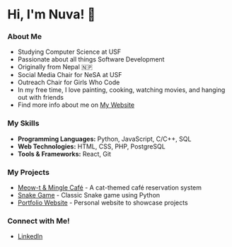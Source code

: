 # Hi, I'm Nuva! 👋

### About Me
- Studying Computer Science at USF
- Passionate about all things Software Development
- Originally from Nepal 🇳🇵
- Social Media Chair for NeSA at USF
- Outreach Chair for Girls Who Code
- In my free time, I love painting, cooking, watching movies, and hanging out with friends
- Find more info about me on [My Website](https://nuvashrestha.github.io/portfolio/)

### My Skills
- **Programming Languages:** Python, JavaScript, C/C++, SQL
- **Web Technologies:** HTML, CSS, PHP, PostgreSQL
- **Tools & Frameworks:** React, Git

### My Projects
- [Meow-t & Mingle Café](https://github.com/nuvashrestha/CatCafe) - A cat-themed café reservation system
- [Snake Game](https://github.com/nuvashrestha/SnakeGame) - Classic Snake game using Python
- [Portfolio Website](https://nuvashrestha.github.io/portfolio/) - Personal website to showcase projects

### Connect with Me!
- [LinkedIn](https://linkedin.com/in/nuva)

